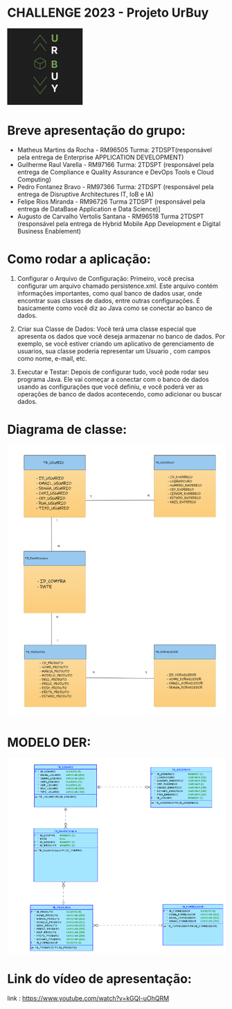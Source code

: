 # CHALLENGE  2023 - Projeto UrBuy

![ LOGO DO PROJETO ](documentação/UrBuyLogo.jpeg)

# Breve apresentação do grupo: 
* Matheus Martins da Rocha - RM96505 Turma: 2TDSPT(responsável pela entrega de Enterprise APPLICATION DEVELOPMENT)
* Guilherme Raul Varella - RM97166 Turma: 2TDSPT (responsável pela entrega de Compliance e Quality Assurance e DevOps Tools e Cloud Computing)
* Pedro Fontanez Bravo - RM97366 Turma: 2TDSPT (responsável pela entrega de Disruptive Architectures IT, IoB e IA)
* Felipe Rios Miranda - RM96726 Turma 2TDSPT (responsável pela entrega de DataBase Application e Data Science)]
* Augusto de Carvalho Vertolis Santana - RM96518 Turma 2TDSPT (responsável pela entrega de Hybrid Mobile App Development e Digital Business Enablement)


# Como rodar a aplicação: 

1. Configurar o Arquivo de Configuração:
   Primeiro, você precisa configurar um arquivo chamado persistence.xml. Este arquivo contém informações importantes, como qual banco de dados usar, onde encontrar suas classes de dados, entre outras configurações. É basicamente como você diz ao Java como se conectar ao banco de dados.

2. Criar sua Classe de Dados:
   Você terá uma classe especial que apresenta os dados que você deseja armazenar no banco de dados. Por exemplo, se você estiver criando um aplicativo de gerenciamento de usuarios, sua classe poderia representar um Usuario , com campos como nome, e-mail, etc.

4. Executar e Testar:
   Depois de configurar tudo, você pode rodar seu programa Java. Ele vai começar a conectar com o banco de dados usando as configurações que você definiu, e você poderá ver as operações de banco de dados acontecendo, como adicionar ou buscar dados.   

# Diagrama de classe:

![ DIAGRAMA DE CLASSE ](documentação/DIAGRAMA%20(2).png)


# MODELO DER:

![ MODELO_DER ](documentação/ModeloMER.png)

# Link do vídeo de apresentação:

link : https://www.youtube.com/watch?v=kGQI-uOhQRM

